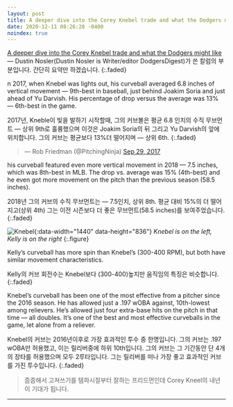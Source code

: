 ```yaml
---
layout: post
title: A deeper dive into the Corey Knebel trade and what the Dodgers might like
date: 2020-12-11 08:26:28 -0400
noindex: true
---
```


[A deeper dive into the Corey Knebel trade and what the Dodgers might like](http://dodgersdigest.com/2020/12/04/a-deeper-dive-into-the-corey-knebel-trade-and-what-the-dodgers-might-like/) &mdash; Dustin Nosler(Dustin Nosler is Writer/editor DodgersDigest)가 쓴 칼럼의 부분입니다. 간단히 요약만 하겠습니다.
{:.faded}   

n 2017, when Knebel was lights out, his curveball averaged 6.8 inches of vertical movement — 9th-best in baseball, just behind Joakim Soria and just ahead of Yu Darvish. His percentage of drop versus the average was 13% — 6th-best in the game.

2017년, Kneble이 빛을 발하기 시작할때, 그의 커브볼은 평균 6.8 인치의 수직 무브먼트 — 상위 9th로 훌륭했으며 이것은 Joakim Soria의 뒤 그리고 Yu Darvish의 앞에 위치합니다. 그의 커브는 평균보다 13%더 떨어지며 — 상위 6th.
{:.faded}   

<script async src="//platform.twitter.com/widgets.js" charset="utf-8"></script>
<blockquote class="twitter-tweet" data-lang="en">
  &mdash; Rob Friedman (@PitchingNinja)
  <a href="https://twitter.com/PitchingNinja/status/913726485856481282">Sep 29, 2017</a>
</blockquote>

his curveball featured even more vertical movement in 2018 — 7.5 inches, which was 8th-best in MLB. The drop vs. average was 15% (4th-best) and he even got more movement on the pitch than the previous season (58.5 inches).

2018년 그의 커브의 수직 무브먼트는 — 7.5인치, 상위 8th. 평균 대비 15%의 더 떨어지고(상위 4th) 그는 이전 시즌보다 더 좋은 무브먼트(58.5 inches)를 보여주었습니다.
{:.faded}   

![Knebel](http://dodgersdigest.com/wp-content/uploads/2020/12/2018-curveball-movement-Knebel-Kelly-557x500.png){:data-width="1440" data-height="836"}
*Knebel is on the left, Kelly is on the right*
{:.figure}

Kelly’s curveball has more spin than Knebel’s (300-400 RPM), but both have similar movement characteristics.

Kelly의 커브 회전수는 Knebel보다 (300-400)높지만 움직임의 특징은 비슷합니다.
{:.faded}   

Knebel’s curveball has been one of the most effective from a pitcher since the 2016 season. He has allowed just a .197 wOBA against, 10th-lowest among relievers. He’s allowed just four extra-base hits on the pitch in that time — all doubles. It’s one of the best and most effective curveballs in the game, let alone from a reliever.

Knebel의 커브는 2016년이후로 가장 효과적인 투수 중 한명입니다. 그의 커브는 .197 wOBA만 허용했고, 이는 릴리버중에 하위 10th입니다. 그의 커브는 그 기간동안 단 4개의 장타를 허용했으며 모두 2루타입니다. 그는 릴리버를 떠나 가장 좋고 효과적인 커브를 가진 투수입니다.
{:.faded}   

> 줍줍해서 고쳐쓰기를 템파시절부터 잘하는 프리드먼인데 Corey Kneel의 내년이 기대가 됩니다.

---
